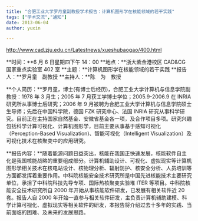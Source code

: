 ```yaml
---
title: "合肥工业大学罗月童副教授学术报告：计算机图形学在核能领域的若干实践"
tags: ["学术交流","通知"]
date: 2013-06-04
author: yuxin 

---
```


http://www.cad.zju.edu.cn/Latestnews/xueshubaogao/400.html

**时间：**6 月 6 日星期四下午 14：00
**地点：**浙大紫金港校区 CAD&CG 国家重点实验室 402 室
**主题：**计算机图形学在核能领域的若干实践
**报告人：**罗月童　副教授
**主持人：**陈　为　教授

**个人简历：**罗月童，博士(有博士后经历)，合肥工业大学计算机与信息学院副教授：1978 年 3 月生；2005 年 7 月获工学博士学位；2005.9-2006.9 在 INRIA 研究所从事博士后研究；2006 年 9 月被聘为合肥工业大学计算机与信息学院硕士生导师；先后在中国科学院，德国 FZK 研究中心、法国 INRIA 研究从事科学研究。目前正在主持国家自然基金、安徽省基金各一项，及合作项目多项。研究兴趣包括科学计算可视化、计算机图形学，目前主要从事基于感知可视化（Perception-Based Visualization)、智能可视化（Intelligent Visualization）及可视化技术在核聚变中的应用研究。

**报告内容：**随着能源问题日益突出，核能在我国正快速发展，核能软件自主化是我国核能战略的重要组成部分。计算机辅助设计、可视化、虚拟现实等计算机图形学相关技术在核电站设计、核物理分析、辐射防护、核安全分析、人员培训等方面都发挥着重要作用。中科院核能安全技术研究所是中国先进核能技术主要研究单位，承担了中科院科技先导专项、国际热核聚变实验堆 ITER 等项目。中科院核能安全技术研究所自 2000 年开始从事核能软件研发，已发展有相关软件近 20 套。报告人自 2000 年开始一直参与相关软件研发，主负责计算机辅助建模、科学计算可视化、虚拟现实等相关软件的研发，本报告将介绍过去十多年的实践、当前面临的困难、及未来的发展思路。
